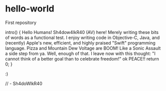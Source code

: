 # hello-world
First repository

intro()
{
Hello Humans! 
Sh4dow4lkR40 (AV) here! Merely writing these bits of words as a functional test. I enjoy writing code in Objective-C, Java, and (recently) Apple's new, efficient, and highly praised "Swift" programming language. Pizza and Mountain Dew Voltage are BOOM! Like a Sonic Assault a side step from ya. Well, enough of that. I leave now with this thought: "I cannot think of a better goal than to celebrate freedom!" ok PEACE!! return 0; 
}


:)


// - Sh4doWlkR40
